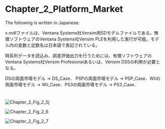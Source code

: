# Chapter_2_Platform_Market
The following is written in Japanese:

x.mdlファイルは、Ventana Systems社Vensim用SDモデルファイルである。無償ソフトウェアのVentana Systems社Vensim PLEを利用した実行が可能。モデル内の変数と定数名は日本語で表記されている。

時系列データを読込み、誤差評価出力を行うためには、有償ソフトウェアのVentana Systems社Vensim Profesionalあるいは、Vensim DSSの利用が必要となる。

DSの両面市場モデル -> DS_Case． PSPの両面市場モデル -> PSP_Case．Wiiの両面市場モデル -> Wii_Case．PS3の両面市場モデル -> PS3_Case．
#
![Chapter_2_Fig_2_5j](https://github.com/user-attachments/assets/a798e8e6-51b1-4233-b395-8215dfce4707)

![Chapter_2_Fig_2_6](https://github.com/user-attachments/assets/982b9f36-cf9d-4cdf-b2bb-5d6e819f969e)

![Chapter_2_Fig_2_7](https://github.com/user-attachments/assets/b1b586fa-07fc-4d8b-9ba1-d73440ef84bf)
